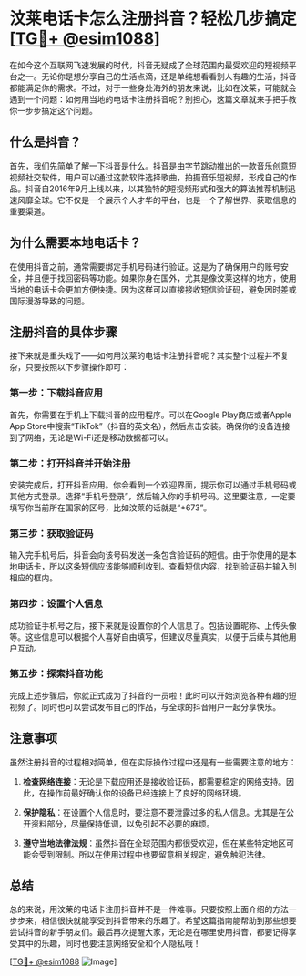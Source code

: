 # 汶莱电话卡怎么注册抖音？轻松几步搞定[[TG💪+ @esim1088](https://t.me/s/esim1088)]

在如今这个互联网飞速发展的时代，抖音无疑成了全球范围内最受欢迎的短视频平台之一。无论你是想分享自己的生活点滴，还是单纯想看看别人有趣的生活，抖音都能满足你的需求。不过，对于一些身处海外的朋友来说，比如在汶莱，可能就会遇到一个问题：如何用当地的电话卡注册抖音呢？别担心，这篇文章就来手把手教你一步步搞定这个问题。

## 什么是抖音？

首先，我们先简单了解一下抖音是什么。抖音是由字节跳动推出的一款音乐创意短视频社交软件，用户可以通过这款软件选择歌曲，拍摄音乐短视频，形成自己的作品。抖音自2016年9月上线以来，以其独特的短视频形式和强大的算法推荐机制迅速风靡全球。它不仅是一个展示个人才华的平台，也是一个了解世界、获取信息的重要渠道。

## 为什么需要本地电话卡？

在使用抖音之前，通常需要绑定手机号码进行验证。这是为了确保用户的账号安全，并且便于找回密码等功能。如果你身在国外，尤其是像汶莱这样的地方，使用当地的电话卡会更加方便快捷。因为这样可以直接接收短信验证码，避免因时差或国际漫游导致的问题。

## 注册抖音的具体步骤

接下来就是重头戏了——如何用汶莱的电话卡注册抖音呢？其实整个过程并不复杂，只要按照以下步骤操作即可：

### 第一步：下载抖音应用

首先，你需要在手机上下载抖音的应用程序。可以在Google Play商店或者Apple App Store中搜索“TikTok”（抖音的英文名），然后点击安装。确保你的设备连接到了网络，无论是Wi-Fi还是移动数据都可以。

### 第二步：打开抖音并开始注册

安装完成后，打开抖音应用。你会看到一个欢迎界面，提示你可以通过手机号码或其他方式登录。选择“手机号登录”，然后输入你的手机号码。这里要注意，一定要填写你当前所在国家的区号，比如汶莱的话就是“+673”。

### 第三步：获取验证码

输入完手机号后，抖音会向该号码发送一条包含验证码的短信。由于你使用的是本地电话卡，所以这条短信应该能够顺利收到。查看短信内容，找到验证码并输入到相应的框内。

### 第四步：设置个人信息

成功验证手机号之后，接下来就是设置你的个人信息了。包括设置昵称、上传头像等。这些信息可以根据个人喜好自由填写，但建议尽量真实，以便于后续与其他用户互动。

### 第五步：探索抖音功能

完成上述步骤后，你就正式成为了抖音的一员啦！此时可以开始浏览各种有趣的短视频了。同时也可以尝试发布自己的作品，与全球的抖音用户一起分享快乐。

## 注意事项

虽然注册抖音的过程相对简单，但在实际操作过程中还是有一些需要注意的地方：

1. **检查网络连接**：无论是下载应用还是接收验证码，都需要稳定的网络支持。因此，在操作前最好确认你的设备已经连接上了良好的网络环境。
   
2. **保护隐私**：在设置个人信息时，要注意不要泄露过多的私人信息。尤其是在公开资料部分，尽量保持低调，以免引起不必要的麻烦。

3. **遵守当地法律法规**：虽然抖音在全球范围内都很受欢迎，但在某些特定地区可能会受到限制。所以在使用过程中也要留意相关规定，避免触犯法律。

## 总结

总的来说，用汶莱的电话卡注册抖音并不是一件难事。只要按照上面介绍的方法一步步来，相信很快就能享受到抖音带来的乐趣了。希望这篇指南能帮助到那些想要尝试抖音的新手朋友们。最后再次提醒大家，无论是在哪里使用抖音，都要记得享受其中的乐趣，同时也要注意网络安全和个人隐私哦！

[[TG💪+ @esim1088](https://t.me/s/esim1088) ![Image](https://i.postimg.cc/4NQfJmqS/Snipaste-2025-05-13-00-14-12.png)]